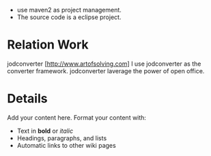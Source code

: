   * use maven2 as project management.
  * The source code is a eclipse project.

# Relation Work #

jodconverter [http://www.artofsolving.com]
I use jodconverter as the converter framework. jodconverter laverage the power of open office.

# Details #

Add your content here.  Format your content with:
  * Text in **bold** or _italic_
  * Headings, paragraphs, and lists
  * Automatic links to other wiki pages